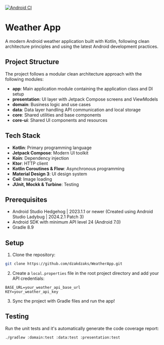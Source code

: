 [![Android CI](https://github.com/{dzakdzaks}/{WeatherApp}/actions/workflows/android.yml/badge.svg)](https://github.com/{dzakdzaks}/{WeatherApp}/actions/workflows/android.yml)

# Weather App

A modern Android weather application built with Kotlin, following clean architecture principles and using the latest Android development practices.

## Project Structure

The project follows a modular clean architecture approach with the following modules:

- **app**: Main application module containing the application class and DI setup
- **presentation**: UI layer with Jetpack Compose screens and ViewModels
- **domain**: Business logic and use cases
- **data**: Data layer handling API communication and local storage
- **core**: Shared utilities and base components
- **core-ui**: Shared UI components and resources

## Tech Stack

- **Kotlin**: Primary programming language
- **Jetpack Compose**: Modern UI toolkit
- **Koin**: Dependency injection
- **Ktor**: HTTP client
- **Kotlin Coroutines & Flow**: Asynchronous programming
- **Material Design 3**: UI design system
- **Coil**: Image loading
- **JUnit, Mockk & Turbine**: Testing

## Prerequisites

- Android Studio Hedgehog | 2023.1.1 or newer (Created using Android Studio Ladybug | 2024.2.1 Patch 3)
- Android SDK with minimum API level 24 (Android 7.0)
- Gradle 8.9

## Setup

1. Clone the repository:

```bash
git clone https://github.com/dzakdzaks/WeatherApp.git
```

2. Create a `local.properties` file in the root project directory and add your API credentials:

```properties
BASE_URL=your_weather_api_base_url
KEY=your_weather_api_key
```

3. Sync the project with Gradle files and run the app!

## Testing

Run the unit tests and it's automatically generate the code coverage report:

```bash
./gradlew :domain:test :data:test :presentation:test
```
